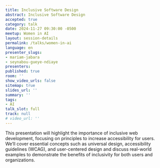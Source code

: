 ```yaml
---
title: Inclusive Software Design
abstract: Inclusive Software Design
accepted: true
category: talk
date: 2024-11-27 09:30:00 -0500
meetup: Women in AI
layout: session-details
permalink: /talks/women-in-ai
language: en
presenter_slugs:
- mariam-jabara
- seynabou-gueye-ndiaye
presenters:
published: true
room: ''
show_video_urls: false
sitemap: true
slides_url: ''
summary: ''
tags:
- AI
talk_slot: full
track: null
# video_url: ''
---
```


This presentation will highlight the importance of inclusive web development, focusing on principles to increase accessibility for users. We’ll cover essential concepts such as universal design, accessibility guidelines (WCAG), and user-centered design and discuss real-world examples to demonstrate the benefits of inclusivity for both users and organizations.
